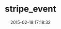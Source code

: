 ---
layout: post
title:  "stripe_event"
repo:   "integrallis/stripe_event"
date:   2015-02-18 17:18:32
gemurl: https://github.com/integrallis/stripe_event
---